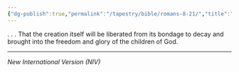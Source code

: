 ```yaml
---
{"dg-publish":true,"permalink":"/tapestry/bible/romans-8-21/","title":"Romans 8:21","tags":["bible"],"dgHomeLink":true,"dgShowLocalGraph":true,"dgEnableSearch":true}
---
```


. . . That the creation itself will be liberated from its bondage to decay and brought into the freedom and glory of the children of God.

---
*New International Version (NIV)*